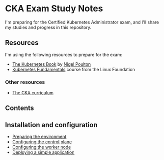 # CKA Exam Study Notes

I'm preparing for the Certified Kubernetes Administrator exam, and I'll share my studies and progress in this repository.

## Resources

I'm using the following resources to prepare for the exam:

- [The Kubernetes Book](https://github.com/nigelpoulton/TheK8sBook) by [Nigel Poulton](https://nigelpoulton.com/)
- [Kubernetes Fundamentals](https://training.linuxfoundation.org/training/kubernetes-fundamentals/) course from the Linux Foundation

### Other resources

- [The CKA curriculum](https://github.com/cncf/curriculum/blob/master/CKA_Curriculum_v1.22.pdf)

## Contents

## Installation and configuration

- [Preparing the environment](Installation_and_Configuration/environment.md)
- [Configuring the control plane](Installation_and_Configuration/configure_cp.md)
- [Configuring the worker node](Installation_and_Configuration/configure_worker.md)
- [Deploying a simple application](Installation_and_Configuration/deploy_app.md)
